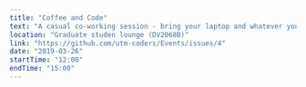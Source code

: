 ```yaml
---
title: "Coffee and Code"
text: "A casual co-working session - bring your laptop and whatever you're working on!"
location: "Graduate studen lounge (DV2068B)"
link: "https://github.com/utm-coders/Events/issues/4"
date: "2019-03-26"
startTime: "12:00"
endTime: "15:00"
---
```

